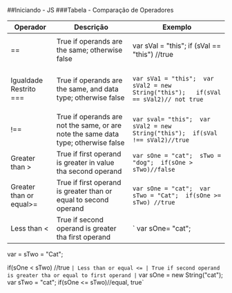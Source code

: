 ##Iniciando - JS
###Tabela - Comparação de Operadores

Operador | Descrição | Exemplo 
---------|-----------|--------
==|True if operands are the same;  otherwise false|<p> var sVal = "this";  if (sVal == "this") //true </p>
Igualdade Restrito ===| True if operands are the same, and data type; otherwise false|<p>`var sVa1 = "this";  var sVal2 = new String("this");   if(sVal == sVal2)// not true`</p>
!== | True if operands are not the same, or are note the same data  type; otherwise false| `var sval= "this";  var sVal2 = new String("this");  if(sVal !== sVal2)//true`
Greater than > | True if first operand is greater in value tha second operand | `var sOne = "cat";  sTwo = "dog";  if(sOne > sTwo)//false`
Greater than or   equal>=| True if first operand is greater than or equal to second operand | `var sOne = "cat";  var sTwo = "Cat";  if(sOne >= sTwo) //true`
|Less than < | True if second operand is greater tha first operand | ` var sOne= "cat";
var = sTwo = "Cat";

if(sOne < sTwo) //true `
| Less than or equal <= | True if second operand is greater tha or equal to first operand | ` var sOne = new String("cat");  var sTwo = "cat";    if(sOne <= sTwo)//equal, true`

